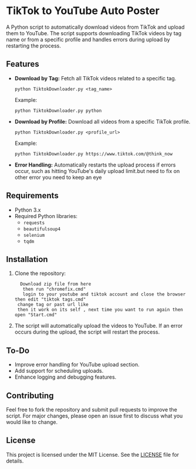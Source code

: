 # TikTok to YouTube Auto Poster

A Python script to automatically download videos from TikTok and upload them to YouTube. The script supports downloading TikTok videos by tag name or from a specific profile and handles errors during upload by restarting the process.

## Features

- **Download by Tag:** Fetch all TikTok videos related to a specific tag.
  ```
  python TiktokDownloader.py <tag_name>
  ```
  Example:
  ```
  python TiktokDownloader.py python
  ```

- **Download by Profile:** Download all videos from a specific TikTok profile.
  ```
  python TiktokDownloader.py <profile_url>
  ```
  Example:
  ```
  python TiktokDownloader.py https://www.tiktok.com/@think_now
  ```

- **Error Handling:** Automatically restarts the upload process if errors occur, such as hitting YouTube's daily upload limit.but need to fix on other error you need to keep an eye

## Requirements

- Python 3.x
- Required Python libraries:
  - `requests`
  - `beautifulsoup4`
  - `selenium`
  - `tqdm`


## Installation

1. Clone the repository:
   ```
     Download zip file from here 
      then run "chromefix.cmd"
      login to your youtube and tiktok account and close the browser
   then edit "tiktok tags.cmd"
    change tag or past url like 
    then it work on its self , next time you want to run again then open "Start.cmd"
   ```



3. The script will automatically upload the videos to YouTube. If an error occurs during the upload, the script will restart the process.

## To-Do

- Improve error handling for YouTube upload section.
- Add support for scheduling uploads.
- Enhance logging and debugging features.

## Contributing

Feel free to fork the repository and submit pull requests to improve the script. For major changes, please open an issue first to discuss what you would like to change.

## License

This project is licensed under the MIT License. See the [LICENSE](LICENSE) file for details.

